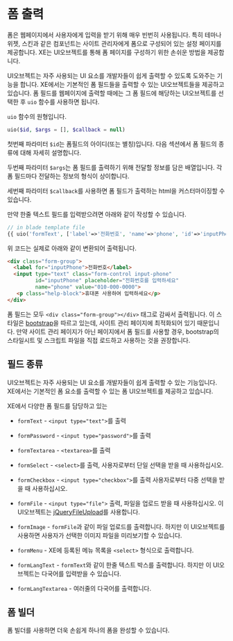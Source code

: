 # 폼 출력

폼은 웹페이지에서 사용자에게 입력을 받기 위해 매우 빈번히 사용됩니다. 특히 테마나 위젯, 스킨과 같은 컴포넌트는 사이트 관리자에게 폼으로 구성되어 있는 설정 페이지를 제공합니다. XE는 UI오브젝트를 통해 폼 페이지를 구성하기 위한 손쉬운 방법을 제공합니다.


UI오브젝트는 자주 사용되는 UI 요소를 개발자들이 쉽게 출력할 수 있도록 도와주는 기능을 합니다. XE에서는 기본적인 폼 필드들을 출력할 수 있는 UI오브젝트들을 제공하고 있습니다. 폼 필드를 웹페이지에 출력할 때에는 그 폼 필드에 해당하는 UI오브젝트를 선택한 후 `uio` 함수를 사용하면 됩니다.

`uio` 함수의 원형입니다.

```php
uio($id, $args = [], $callback = null)
```

첫번째 파라미터 `$id`는 폼필드의 아이디(또는 별칭)입니다. 다음 섹션에서 폼 필드의 종류에 대해 자세히 설명합니다.

두번째 파라미터 `$args`는 폼 필드를 출력하기 위해 전달할 정보를 담은 배열입니다. 각 폼 필드마다 전달하는 정보의 형식이 상이합니다.

세번째 파라미터 `$callback`를 사용하면 폼 필드가 출력하는 html을 커스터마이징할 수 있습니다.

만약 한줄 텍스트 필드를 입력받으려면 아래와 같이 작성할 수 있습니다.

```php
// in blade template file
{{ uio('formText', ['label'=>'전화번호', 'name'=>'phone', 'id'=>'inputPhone', 'class'=>'input-phone', 'placeholder'=>'전화번호를 입력하세요', 'description'=> '휴대폰 사용하여 입력하세요', 'value'=>'010-000-0000']) }}
```
위 코드는 실제로 아래와 같이 변환되어 출력됩니다.

```html
<div class="form-group">
  <label for="inputPhone">전화번호</label>
  <input type="text" class="form-control input-phone" 
         id="inputPhone" placeholder="전화번호를 입력하세요" 
         name="phone" value="010-000-0000">
   <p class="help-block">휴대폰 사용하여 입력하세요</p>
</div>
```

폼 필드는 모두 `<div class="form-group"></div>` 태그로 감싸서 출력됩니다. 이 스타일은 [bootstrap](http://getbootstrap.com/)을 따르고 있는데,  사이트 관리 페이지에 최적화되어 있기 때문입니다. 만약 사이트 관리 페이지가 아닌 페이지에서 폼 필드를 사용할 경우, bootstrap의 스타일시트 및 스크립트 파일을 직접 로드하고 사용하는 것을 권장합니다.


## 필드 종류

UI오브젝트는 자주 사용되는 UI 요소를 개발자들이 쉽게 출력할 수 있는 기능입니다. XE에서는 기본적인 폼 요소를 출력할 수 있는 폼 UI오브젝트를 제공하고 있습니다. 

XE에서 다양한 폼 필드를 담당하고 있는 

- `formText` - `<input type="text">`를 출력

- `formPassword` - `<input type="password">`를 출력

- `formTextarea` - `<textarea>`를 출력

- `formSelect` - `<select>`를 출력, 사용자로부터 단일 선택을 받을 때 사용하십시오.

- `formCheckbox` - `<input type="checkbox">`를 출력 사용자로부터 다중 선택을 받을 때 사용하십시오.

- `formFile` - `<input type="file">` 출력, 파일을 업로드 받을 때 사용하십시오. 이 UI오브젝트는 [jQueryFileUpload](https://blueimp.github.io/jQuery-File-Upload/)를 사용합니다.

- `formImage` - `formFile`과 같이 파일 업로드를 출력합니다. 하지만 이 UI오브젝트를 사용하면 사용자가 선택한 이미지 파일을 미리보기할 수 있습니다.

- `formMenu` - XE에 등록된 메뉴 목록을 `<select>` 형식으로 출력합니다.

- `formLangText` - `formText`와 같이 한줄 텍스트 박스를 출력합니다. 하지만 이 UI오브젝트는 다국어를 입력받을 수 있습니다.

- `formLangTextarea` - 여러줄의 다국어를 출력합니다.


## 폼 빌더

폼 빌더를 사용하면 더욱 손쉽게 하나의 폼을 완성할 수 있습니다.










